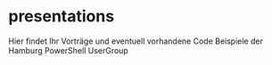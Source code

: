 # presentations
Hier findet Ihr Vorträge und eventuell vorhandene Code Beispiele der Hamburg PowerShell UserGroup
